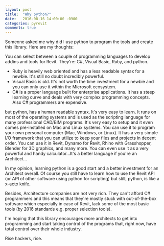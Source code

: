 ```yaml
---
layout: post
title:  "Why python?"
date:   2016-08-16 14:00:00 -0900
categories: pyrevit
comments: true
---
```


Someone asked me why did I use python to program the tools and create this library. Here are my thoughts:

You can select between a couple of programming languages to develop addins and tools for Revit. They're: C#, Visual Basic, Ruby, and python.

- Ruby is heavily web oriented and has a less readable syntax for a newbie. It's still no doubt incredibly powerful.
- Visual Basic is old. It's not worth the time investment for a newbie and you can only use it within the Microsoft ecosystem.
- C# is a proper language built for enterprise applications. It has a steep learning curve and deals with very complex programming concepts. Also C# programmers are expensive.

but python, has a human readable syntax. It's very easy to learn. It runs on most of the operating systems and is used as the scripting language for many professional CAD/BIM programs. It's very easy to setup and it even comes pre-installed on Mac and Linux systems. You can use it to program your own personal computer (Mac, Windows, or Linux). It has a very simple I/O framework that you can utilize to keep your files and projects in decent order. You can use it in Revit, Dynamo for Revit, Rhino with Grasshopper, Blender for 3D graphics, and many more. You can even use it as a very powerful and handy calculator...It's a better language if you're an Architect...

In my opinion, learning python is a good start and a better investment for an Architect overall. Of course you still have to learn how to use the Revit API (or API of other software using python for scripting) but still, python, is like a x-acto knife.

Besides, Architecture companies are not very rich. They can't afford C# programmers and this means that they're mostly stuck with out-of-the-box software which especially in case of Revit, lack some of the most basic tools (by 2016 standards e.g. proper selection tools).

I'm hoping that this library encourages more architects to get into programming and start taking control of the programs that, right now, have total control over their whole industry.

Rise hackers, rise.
